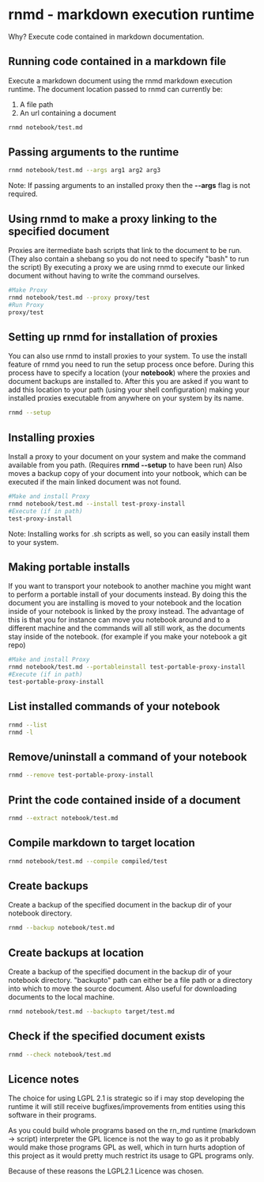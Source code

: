 # rnmd - markdown execution runtime

Why? Execute code contained in markdown documentation.

## Running code contained in a markdown file

Execute a markdown document using the rnmd markdown execution runtime.
The document location passed to rnmd can currently be:

1. A file path
2. An url containing a document

```bash
rnmd notebook/test.md
```

## Passing arguments to the runtime

```bash
rnmd notebook/test.md --args arg1 arg2 arg3
```

Note: If passing arguments to an installed proxy then the **--args** flag is not required.

## Using rnmd to make a proxy linking to the specified document

Proxies are itermediate bash scripts that link to the document to be run.
(They also contain a shebang so you do not need to specify "bash" to run the script)
By executing a proxy we are using rnmd to execute our linked document without having to write the command ourselves.

```bash
#Make Proxy
rnmd notebook/test.md --proxy proxy/test
#Run Proxy
proxy/test
```

## Setting up rnmd for installation of proxies

You can also use rnmd to install proxies to your system.
To use the install feature of rnmd you need to run the setup process once before.
During this process have to specify a location (your **notebook**) where the proxies and document backups are installed to.
After this you are asked if you want to add this location to your path (using your shell configuration) making your installed proxies
executable from anywhere on your system by its name.

```bash
rnmd --setup
```

## Installing proxies

Install a proxy to your document on your system and make the command available from you path.
(Requires **rnmd --setup** to have been run)
Also moves a backup copy of your document into your notbook, which can be executed if the main linked document was not found.

```bash
#Make and install Proxy
rnmd notebook/test.md --install test-proxy-install
#Execute (if in path)
test-proxy-install
```

Note: Installing works for .sh scripts as well, so you can easily install them to your system.

## Making portable installs

If you want to transport your notebook to another machine you might want to perform a portable install of your documents instead.
By doing this the document you are installing is moved to your notebook and the location inside of your notebook is linked by the proxy instead.
The advantage of this is that you for instance can move you notebook around and to a different machine and the commands will all still work,
as the documents stay inside of the notebook. (for example if you make your notebook a git repo)

```bash
#Make and install Proxy
rnmd notebook/test.md --portableinstall test-portable-proxy-install
#Execute (if in path)
test-portable-proxy-install
```

## List installed commands of your notebook

```bash
rnmd --list
rnmd -l
```

## Remove/uninstall a command of your notebook

```bash
rnmd --remove test-portable-proxy-install
```

## Print the code contained inside of a document

```bash
rnmd --extract notebook/test.md
```

## Compile markdown to target location

```bash
rnmd notebook/test.md --compile compiled/test
```

## Create backups

Create a backup of the specified document in the backup dir of your notebook directory.

```bash
rnmd --backup notebook/test.md
```

## Create backups at location

Create a backup of the specified document in the backup dir of your notebook directory.
"backupto" path can either be a file path or a directory into which to move the source document.
Also useful for downloading documents to the local machine.

```bash
rnmd notebook/test.md --backupto target/test.md
```

## Check if the specified document exists

```bash
rnmd --check notebook/test.md
```

## Licence notes

The choice for using LGPL 2.1 is strategic so if i may stop developing the runtime
it will still receive  bugfixes/improvements from entities using this software in their programs.

As you could build whole programs based on the rn_md runtime (markdown -> script) interpreter
the GPL licence is not the way to go as it probably would make those programs GPL as well,
which in turn hurts adoption of this project as it would pretty much restrict its
usage to GPL programs only.

Because of these reasons the LGPL2.1 Licence was chosen.
